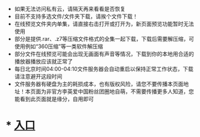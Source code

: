 * 如果无法访问私有云，请隔天再来看看是否恢复
* 目前不支持多选文件/文件夹下载，请挨个文件下载！
* 在线预览文件夹内单集，请直接右击打开或打开为，新页面预览功能暂时无法使用
* 部分是提供.rar、.z7等压缩文件格式的全集一起下载，下载后需要解压缩，可使用例如“360压缩”等一类软件解压缩
* 部分文件在线预览可能会出现无画面有声音等情况，下载到你的本地用合适的播放器播放应该就正常了
* 每日北京时间04:00-04:10文件服务器会自动重启以保持正常工作状态，下载请注意避开这段时间
* 文件服务器有硬盘为主的耗损成本，也有版权风险，请您不要传播本页面地址！本页面为非官方李英爱中国粉丝团圈地自萌，不需要传播更多人知道，您能看到此页面就是缘分，自用即可
<h1>* <strong><a href="http://nas.sbb.zone:8889/index.php?share/folder&amp;user=1&amp;sid=xpQF78wz">入口</a></strong></h1>
